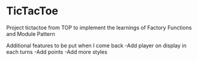 # TicTacToe
Project tictactoe from TOP to implement the learnings of Factory Functions and Module Pattern

Additional features to be put when I come back
-Add player on display in each turns
-Add points
-Add more styles

